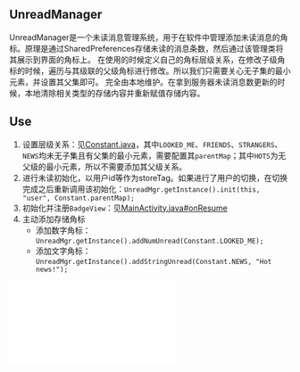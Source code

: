 UnreadManager
---

UnreadManager是一个未读消息管理系统，用于在软件中管理添加未读消息的角标。原理是通过SharedPreferences存储未读的消息条数，然后通过该管理类将其展示到界面的角标上。
在使用的时候定义自己的角标层级关系，在修改子级角标的时候，遍历与其级联的父级角标进行修改。所以我们只需要关心无子集的最小元素，并设置其父集即可。
完全由本地维护。在拿到服务器未读消息数更新的时候，本地清除相关类型的存储内容并重新赋值存储内容。

## Use
1. 设置层级关系：见[Constant.java](./app/src/main/java/com/zrp/unreadmanager/Constant.java)，其中`LOOKED_ME`、`FRIENDS`、`STRANGERS`、`NEWS`均未无子集且有父集的最小元素，需要配置其`parentMap`；其中`HOTS`为无父级的最小元素，所以不需要添加其父级关系。
1. 进行未读初始化，以用户id等作为storeTag。如果进行了用户的切换，在切换完成之后重新调用该初始化：`UnreadMgr.getInstance().init(this, "user", Constant.parentMap);`
1. 初始化并注册`BadgeView`：见[MainActivity.java#onResume](./app/src/main/java/com/zrp/unreadmanager/MainActivity.java)
1. 主动添加存储角标
    - 添加数字角标：`UnreadMgr.getInstance().addNumUnread(Constant.LOOKED_ME);`
    - 添加文字角标：`UnreadMgr.getInstance().addStringUnread(Constant.NEWS, "Hot news!");`

<iframe src="./screenshot/record.mp4" frameborder=0 allowfullscreen/>

技术渣，欢迎PR和ISSUES。

## Reference
- [Gson](https://github.com/google/gson)
- [BadgeView](https://github.com/stefanjauker/BadgeView)

## Licences
```
Copyright 2016 sanchi3

Licensed under the Apache License, Version 2.0 (the "License");
you may not use this file except in compliance with the License.
You may obtain a copy of the License at

http://www.apache.org/licenses/LICENSE-2.0

Unless required by applicable law or agreed to in writing, software
distributed under the License is distributed on an "AS IS" BASIS,
WITHOUT WARRANTIES OR CONDITIONS OF ANY KIND, either express or implied.
See the License for the specific language governing permissions and
limitations under the License.
```
